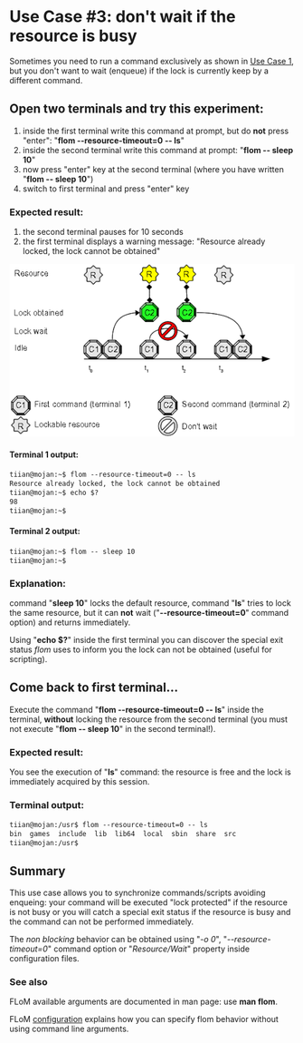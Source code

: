 # Use Case #3: don't wait if the resource is busy

Sometimes you need to run a command exclusively as shown in [Use Case 1](Use_Case_1.md), but you don't want to wait (enqueue) if the lock is currently keep by a different command.

## Open two terminals and try this experiment:

1. inside the first terminal write this command at prompt, but do **not** press "enter": "**flom \-\-resource-timeout=0 \-\- ls**"
2. inside the second terminal write this command at prompt: "**flom \-\- sleep 10**"
3. now press "enter" key at the second terminal (where you have written "**flom \-\- sleep 10**")
4. switch to first terminal and press "enter" key

### Expected result:

1. the second terminal pauses for 10 seconds
2. the first terminal displays a warning message: "Resource already locked, the lock cannot be obtained"

![](use_case_3.png)

#### Terminal 1 output:

    tiian@mojan:~$ flom --resource-timeout=0 -- ls
    Resource already locked, the lock cannot be obtained
    tiian@mojan:~$ echo $?
    98
    tiian@mojan:~$ 

#### Terminal 2 output:

    tiian@mojan:~$ flom -- sleep 10
    tiian@mojan:~$ 

### Explanation:
command "**sleep 10**" locks the default resource, command "**ls**" tries to lock the same resource, but it can **not** wait ("**\-\-resource-timeout=0**" command option) and returns immediately.

Using "**echo $?**" inside the first terminal you can discover the special exit status *flom* uses to inform you the lock can not be obtained (useful for scripting).

## Come back to first terminal...

Execute the command "**flom \-\-resource-timeout=0 \-\- ls**" inside the terminal, **without** locking the resource from the second terminal (you must not execute "**flom \-\- sleep 10**" in the second terminal!).

### Expected result:

You see the execution of "**ls**" command: the resource is free and the lock is immediately acquired by this session.

### Terminal output:

    tiian@mojan:/usr$ flom --resource-timeout=0 -- ls
    bin  games  include  lib  lib64  local	sbin  share  src
    tiian@mojan:/usr$ 

## Summary
This use case allows you to synchronize commands/scripts avoiding enqueing: your command will be executed "lock protected" if the resource is not busy or you will catch a special exit status if the resource is busy and the command can not be performed immediately.

The *non blocking* behavior can be obtained using "*-o 0*", "*\-\-resource-timeout=0*" command option or "*Resource/Wait*" property inside configuration files.

### See also
FLoM available arguments are documented in man page: use **man flom**.

FLoM [configuration](../Configuration.md) explains how you can specify flom behavior without using command line arguments.
